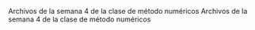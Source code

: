 Archivos de la semana 4 de la clase de método numéricos
Archivos de la semana 4 de la clase de método numéricos